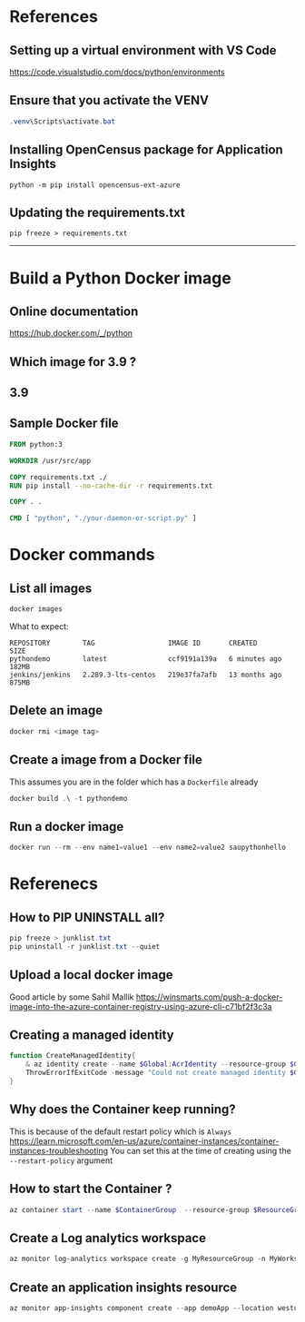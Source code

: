 # References

## Setting up a virtual environment with VS Code

https://code.visualstudio.com/docs/python/environments

## Ensure that you activate the VENV
```powershell
.venv\Scripts\activate.bat
```


## Installing OpenCensus package for Application Insights

```
python -m pip install opencensus-ext-azure
```

## Updating the requirements.txt

```
pip freeze > requirements.txt 
```


---

# Build a Python Docker image

## Online documentation
https://hub.docker.com/_/python

## Which image for 3.9 ?
3.9
---

## Sample Docker file
```dockerfile
FROM python:3

WORKDIR /usr/src/app

COPY requirements.txt ./
RUN pip install --no-cache-dir -r requirements.txt

COPY . .

CMD [ "python", "./your-daemon-or-script.py" ]
```


# Docker commands


## List all images
```powershell
docker images
```

What to expect:
```
REPOSITORY        TAG                  IMAGE ID       CREATED         SIZE
pythondemo        latest               ccf9191a139a   6 minutes ago   182MB
jenkins/jenkins   2.289.3-lts-centos   219e37fa7afb   13 months ago   875MB

```

## Delete an image 
```powershell
docker rmi <image tag>
```

## Create a image from a Docker file
This assumes you are in the folder which has a `Dockerfile` already
```powershell
docker build .\ -t pythondemo
```

## Run a docker image

```powershell
docker run --rm --env name1=value1 --env name2=value2 saupythonhello
```

# Referenecs
## How to PIP UNINSTALL all?

```powershell
pip freeze > junklist.txt
pip uninstall -r junklist.txt --quiet
```

## Upload a local docker image
Good article by some Sahil Mallik
https://winsmarts.com/push-a-docker-image-into-the-azure-container-registry-using-azure-cli-c71bf2f3c3a

## Creating a managed identity
```powershell
function CreateManagedIdentity{
    & az identity create --name $Global:AcrIdentity --resource-group $Global:ResourceGroup
    ThrowErrorIfExitCode -message "Could not create managed identity $Global:AcrIdentity"
}

```

## Why does the Container keep running?
This is because of the default restart policy which is `Always`
https://learn.microsoft.com/en-us/azure/container-instances/container-instances-troubleshooting
You can set this at the time of creating using the `--restart-policy` argument

## How to start the Container ?

```powershell
az container start --name $ContainerGroup  --resource-group $ResourceGroup  --no-wait
```

## Create a Log analytics workspace
```powershell
az monitor log-analytics workspace create -g MyResourceGroup -n MyWorkspace
```

## Create an application insights resource
```powershell
az monitor app-insights component create --app demoApp --location westus2 --kind web -g demoRg --application-type web --retention-time 120 --workspace some-log-analytics-workspace
```